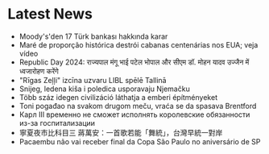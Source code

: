 # Latest News
-  Moody's'den 17 Türk bankası hakkında karar
-  Maré de proporção histórica destrói cabanas centenárias nos EUA; veja vídeo
-  Republic Day 2024: राज्यपाल मंगू भाई पटेल भोपाल और सीएम डॉ. मोहन यादव उज्जैन में ध्वजारोहण करेंगे
-  "Rīgas Zeļļi" izcīna uzvaru LIBL spēlē Tallinā
-  Snijeg, ledena kiša i poledica usporavaju Njemačku
-  Több száz idegen civilizáció láthatja a emberi építményeket
-  Toni pogađao na svakom drugom meču, vraća se da spasava Brentford
-  Карл III временно не сможет исполнять королевские обязанности из-за госпитализации
-  寧夏夜市比科目三 蔣萬安：一首歌若能「舞統」，台灣早統一對岸
-  Pacaembu não vai receber final da Copa São Paulo no aniversário de SP

